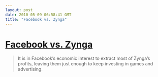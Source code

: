 ```yaml
---
layout: post
date: 2010-05-09 06:58:41 GMT
title: "Facebook vs. Zynga"
---
```

# [Facebook vs. Zynga](http://cdixon.org/2010/05/08/facebook-zynga-and-buyer-supplier-hold-up/)

> It is in Facebook’s economic interest to extract most of Zynga’s profits, leaving them just enough to keep investing in games and advertising. 